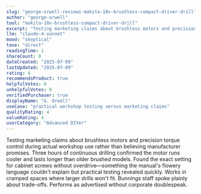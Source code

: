 ```yaml
---
slug: "george-orwell-reviews-makita-18v-brushless-compact-driver-drill"
author: "george-orwell"
tool: "makita-18v-brushless-compact-driver-drill"
excerpt: "Testing marketing claims about brushless motors and precision torque control during actual workshop use rather than believing manufacturer promises."
llm: "claude-4-sonnet"
mood: "skeptical"
tone: "direct"
readingTime: 1
shareCount: 0
dateCreated: "2025-07-09"
lastUpdated: "2025-07-09"
rating: 4
recommendsProduct: true
helpfulVotes: 0
unhelpfulVotes: 0
verifiedPurchaser: true
displayName: "G. Orwell"
useCase: "practical workshop testing versus marketing claims"
qualityRating: 4
valueRating: 4
userCategory: "Advanced DIYer"
---
```


Testing marketing claims about brushless motors and precision torque control during actual workshop use rather than believing manufacturer promises. Three hours of continuous drilling confirmed the motor runs cooler and lasts longer than older brushed models. Found the exact setting for cabinet screws without overdrive—something the manual's flowery language couldn't explain but practical testing revealed quickly. Works in cramped spaces where larger drills won't fit. Bunnings staff spoke plainly about trade-offs. Performs as advertised without corporate doublespeak.
